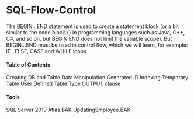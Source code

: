 # SQL-Flow-Control

The BEGIN...END statement is used to create a statement block (or a bit similar to the code block {} in programming languages ​​such as Java, C++, C#, and so on, but BEGIN END does not limit the variable scope). But BEGIN...END must be used in control flow, which we will learn, for example: IF...ELSE, CASE and WHILE loops.

#### Table of Contents
Creating DB and Table
Data Manipulation
Generated ID
Indexing
Temporary Table
User Defined Table Type
OUTPUT clause

#### Tools
SQL Server 2019
Atlas.BAK
UpdatingEmployee.BAK
